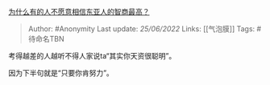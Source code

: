 [为什么有的人不愿意相信东亚人的智商最高？](https://www.zhihu.com/question/22798280/answer/2535469042)

> Author: #Anonymity 
Last update: *25/06/2022* 
Links: [[气泡膜]]
Tags: #待命名TBN 

考得越差的人越听不得人家说ta“其实你天资很聪明”。

因为下半句就是“只要你肯努力”。